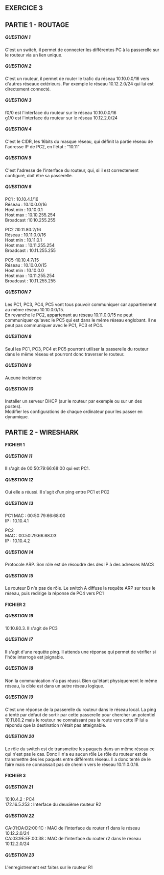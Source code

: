 ## EXERCICE 3 

## PARTIE 1 - ROUTAGE 

##### QUESTION 1  
C'est un switch, il permet de connecter les différentes PC à la passerelle sur le routeur via 
un lien unique.  

##### QUESTION 2  

C'est un routeur, il permet de router le trafic du réseau 10.10.0.0/16 vers d'autres réseaux extérieurs. 
Par exemple le réseau 10.12.2.0/24 qui lui est directement connecté.

##### QUESTION 3  

f0/0 est l'interface du routeur sur le réseau 10.10.0.0/16  
g1/0 est l'interface du routeur sur le réseau 10.12.2.0/24  

##### QUESTION 4  
C'est le CIDR, les 16bits du masque réseau, qui définit la partie réseau de l'adresse IP de PC2, en l'état : "10.11"

##### QUESTION 5  

C'est l'adresse de l'interface du routeur, qui, si il est correctement configuré, doit être sa passerelle.  

##### QUESTION 6  

PC1 : 10.10.4.1/16  
Réseau : 10.10.0.0/16  
Host min : 10.10.0.1  
Host max : 10.10.255.254  
Broadcast :10.10.255.255  

PC2 :10.11.80.2/16  
Réseau : 10.11.0.0/16  
Host min : 10.11.0.1  
Host max : 10.11.255.254  
Broadcast : 10.11.255.255  

PC5 :10.10.4.7/15  
Réseau : 10.10.0.0/15  
Host min : 10.10.0.0  
Host max : 10.11.255.254  
Broadcast : 10.11.255.255   

##### QUESTION 7  

Les PC1, PC3, PC4, PC5 vont tous pouvoir communiquer car appartiennent au même réseau 10.10.0.0/15.  
En revanche le PC2, appartenant au réseau 10.11.0.0/15 ne peut communiquer qu'avec le PC5 qui est dans le même réseau englobant. Il  ne peut pas communiquer avec le PC1, PC3 et PC4.  

##### QUESTION 8  

Seul les PC1, PC3, PC4 et PC5 pourront utiliser la passerelle du routeur dans le même réseau et pourront donc traverser le routeur.  

##### QUESTION 9  

Aucune incidence  

##### QUESTION 10  

Installer un serveur DHCP (sur le routeur par exemple ou sur un des postes).  
Modifier les configurations de chaque ordinateur pour les passer en dynamique.  

## PARTIE 2 - WIRESHARK  

#### FICHIER 1  

##### QUESTION 11  

Il s'agit de 00:50:79:66:68:00 qui est PC1.  

##### QUESTION 12  

Oui elle a réussi. Il s'agit d'un ping entre PC1 et PC2

##### QUESTION 13  

PC1 
MAC : 00:50:79:66:68:00  
IP :  10.10.4.1  

PC2  
MAC : 00:50:79:66:68:03  
IP : 10.10.4.2  

##### QUESTION 14  

Protocole ARP. Son rôle est de résoudre des des IP à des adresses MACS 

##### QUESTION 15

Le routeur B n'a pas de rôle.
Le switch A diffuse la requête ARP sur tous le réseau, puis redirige la réponse de PC4 vers PC1

#### FICHIER 2

##### QUESTION 16  

10.10.80.3. Il s'agit de PC3

##### QUESTION 17  

Il s'agit d'une requête ping. Il attends une réponse qui permet de vérifier si l'hôte interrogé est joignable.  

##### QUESTION 18  

Non la communication n'a pas réussi. Bien qu'étant physiquement le même réseau, la cible est dans un autre réseau logique.

##### QUESTION 19  

C'est une réponse de la passerelle du routeur dans le réseau local. La ping a tenté par défaut de sortir par cette passerelle 
pour chercher un potentiel 10.11.80.2 mais le routeur ne connaissant pas la route vers cette IP lui a répondu que la destination n'était pas atteignable.

##### QUESTION 20

Le rôle du switch  est de transmettre les paquets dans un même réseau ce qui n'est pas le cas. Donc il n'a eu aucun rôle
Le rôle du routeur est de transmettre des les paquets entre différents réseau. Il a donc tenté de le faire mais ne connaissait pas de chemin vers le réseau 
10.11.0.0.16.

#### FICHIER 3  

##### QUESTION 21  

10.10.4.2 : PC4  
172.16.5.253 : Interface du deuxième routeur R2  

##### QUESTION 22    

CA:01:DA:D2:00:1C  : MAC de l'interface du router r1 dans le réseau 10.12.2.0/24  
CA:03:9E:EF:00:38  : MAC de l'interface du router r2 dans le réseau 10.12.2.0/24  

##### QUESTION 23  

L'enregistrement est faites sur le routeur R1  


